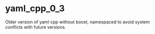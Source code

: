 # yaml_cpp_0_3

Older version of yaml cpp without boost, namespaced to avoid system conflicts with future versions.
